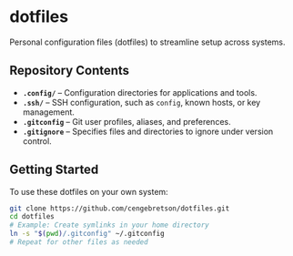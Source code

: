 # dotfiles

Personal configuration files (dotfiles) to streamline setup across systems.

## Repository Contents

- **`.config/`** – Configuration directories for applications and tools.
- **`.ssh/`** – SSH configuration, such as `config`, known hosts, or key management.
- **`.gitconfig`** – Git user profiles, aliases, and preferences.
- **`.gitignore`** – Specifies files and directories to ignore under version control.

## Getting Started

To use these dotfiles on your own system:

```bash
git clone https://github.com/cengebretson/dotfiles.git
cd dotfiles
# Example: Create symlinks in your home directory
ln -s "$(pwd)/.gitconfig" ~/.gitconfig
# Repeat for other files as needed

